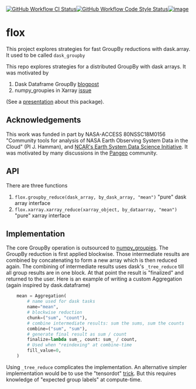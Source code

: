 [![GitHub Workflow CI Status](https://img.shields.io/github/workflow/status/dcherian/flox/CI?logo=github&style=for-the-badge)](https://github.com/dcherian/flox/actions)[![GitHub Workflow Code Style Status](https://img.shields.io/github/workflow/status/dcherian/flox/code-style?label=Code%20Style&style=for-the-badge)](https://github.com/dcherian/flox/actions)[![image](https://img.shields.io/codecov/c/github/dcherian/flox.svg?style=for-the-badge)](https://codecov.io/gh/dcherian/flox)

# flox

This project explores strategies for fast GroupBy reductions with dask.array. It used to be called `dask_groupby`

This repo explores strategies for a distributed GroupBy with dask
arrays. It was motivated by

1.  Dask Dataframe GroupBy
    [blogpost](https://blog.dask.org/2019/10/08/df-groupby)
2.  numpy_groupies in Xarray
    [issue](https://github.com/pydata/xarray/issues/4473)

(See a
[presentation](https://docs.google.com/presentation/d/1muj5Yzjw-zY8c6agjyNBd2JspfANadGSDvdd6nae4jg/edit?usp=sharing)
about this package).

## Acknowledgements

This work was funded in part by NASA-ACCESS 80NSSC18M0156 "Community tools for analysis of NASA Earth Observing System
Data in the Cloud" (PI J. Hamman), and [NCAR's Earth System Data Science Initiative](https://ncar.github.io/esds/).
It was motivated by many discussions in the [Pangeo](https://pangeo.io) community.

## API

There are three functions
1.  `flox.groupby_reduce(dask_array, by_dask_array, "mean")`
    "pure" dask array interface
1.  `flox.xarray.xarray_reduce(xarray_object, by_dataarray, "mean")`
    "pure" xarray interface

## Implementation

The core GroupBy operation is outsourced to
[numpy_groupies](https://github.com/ml31415/numpy-groupies). The GroupBy
reduction is first applied blockwise. Those intermediate results are
combined by concatenating to form a new array which is then reduced
again. The combining of intermediate results uses dask\'s `_tree_reduce`
till all group results are in one block. At that point the result is
\"finalized\" and returned to the user. Here is an example of writing a
custom Aggregation (again inspired by dask.dataframe)

``` python
    mean = Aggregation(
        # name used for dask tasks
        name="mean",
        # blockwise reduction
        chunk=("sum", "count"),
        # combine intermediate results: sum the sums, sum the counts
        combine=("sum", "sum"),
        # generate final result as sum / count
        finalize=lambda sum_, count: sum_ / count,
        # Used when "reindexing" at combine-time
        fill_value=0,
    )
```

Using `_tree_reduce` complicates the implementation. An
alternative simpler implementation would be to use the "tensordot"
[trick](https://github.com/dask/dask/blob/ac1bd05cfd40207d68f6eb8603178d7ac0ded922/dask/array/routines.py#L295-L310).
But this requires knowledge of "expected group labels" at
compute-time.
